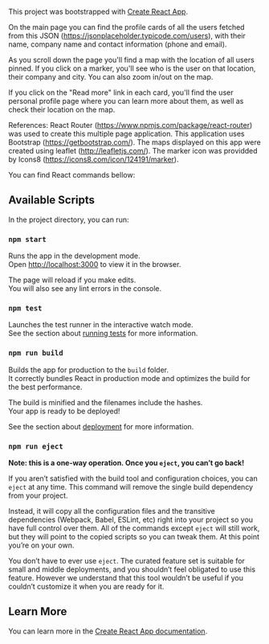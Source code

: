 This project was bootstrapped with [Create React App](https://github.com/facebook/create-react-app).

On the main page you can find the profile cards of all the users fetched from this JSON (https://jsonplaceholder.typicode.com/users), with their name, company name and contact information (phone and email).

As you scroll down the page you'll find a map with the location of all users pinned. If you click on a marker, you'll see who is the user on that location, their company and city. You can also zoom in/out on the map.

If you click on the "Read more" link in each card, you'll find the user personal profile page where you can learn more about them, as well as check their location on the map.

References:
React Router (https://www.npmjs.com/package/react-router) was used to create this multiple page application.
This application uses Bootstrap (https://getbootstrap.com/).
The maps displayed on this app were created using leaflet (http://leafletjs.com/).
The marker icon was providded by Icons8 (https://icons8.com/icon/124191/marker).

You can find React commands bellow:

## Available Scripts

In the project directory, you can run:

### `npm start`

Runs the app in the development mode.<br />
Open [http://localhost:3000](http://localhost:3000) to view it in the browser.

The page will reload if you make edits.<br />
You will also see any lint errors in the console.

### `npm test`

Launches the test runner in the interactive watch mode.<br />
See the section about [running tests](https://facebook.github.io/create-react-app/docs/running-tests) for more information.

### `npm run build`

Builds the app for production to the `build` folder.<br />
It correctly bundles React in production mode and optimizes the build for the best performance.

The build is minified and the filenames include the hashes.<br />
Your app is ready to be deployed!

See the section about [deployment](https://facebook.github.io/create-react-app/docs/deployment) for more information.

### `npm run eject`

**Note: this is a one-way operation. Once you `eject`, you can’t go back!**

If you aren’t satisfied with the build tool and configuration choices, you can `eject` at any time. This command will remove the single build dependency from your project.

Instead, it will copy all the configuration files and the transitive dependencies (Webpack, Babel, ESLint, etc) right into your project so you have full control over them. All of the commands except `eject` will still work, but they will point to the copied scripts so you can tweak them. At this point you’re on your own.

You don’t have to ever use `eject`. The curated feature set is suitable for small and middle deployments, and you shouldn’t feel obligated to use this feature. However we understand that this tool wouldn’t be useful if you couldn’t customize it when you are ready for it.

## Learn More

You can learn more in the [Create React App documentation](https://facebook.github.io/create-react-app/docs/getting-started).

